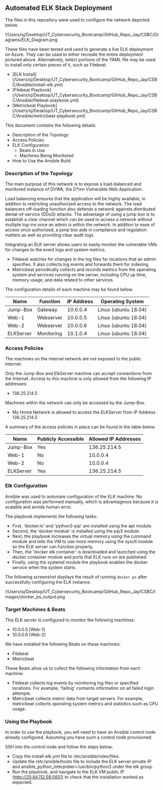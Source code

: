 ## Automated ELK Stack Deployment

The files in this repository were used to configure the network depicted below.

!/Users/sj/Desktop/UT_Cybersecurity_Bootcamp/GitHub_Repo_Jay/CSBC/Diagrams/ELK_Diagram.png

These files have been tested and used to generate a live ELK deployment on Azure. They can be used to either recreate the entire deployment pictured above.
Alternatively, select portions of the YAML file may be used to install only certain pieces of it, such as Filebeat.

  - [ELK Install] (/Users/sj/Desktop/UT_Cybersecurity_Bootcamp/GitHub_Repo_Jay/CSBC/Ansible/install-elk.yml)
  - [Filebeat Playbook] (/Users/sj/Desktop/UT_Cybersecurity_Bootcamp/GitHub_Repo_Jay/CSBC/Ansible/filebeat-playbook.yml)
  - [Metricbeat Playbook] (/Users/sj/Desktop/UT_Cybersecurity_Bootcamp/GitHub_Repo_Jay/CSBC/Ansible/metricbeat-playbook.yml)

This document contains the following details:
- Description of the Topology
- Access Policies
- ELK Configuration
  - Beats in Use
  - Machines Being Monitored
- How to Use the Ansible Build

### Description of the Topology

The main purpose of this network is to expose a load-balanced and monitored instance of DVWA, the D*mn Vulnerable Web Application.

Load balancing ensures that the application will be highly available, in addition to restricting unauthorized access to the network.
The load balancers off-loading function also defends a network againsts distributed denial-of-service (DDoS) attacks.
The advantage of using a jump box is to establish a clear channel which can be used to access a network without multiple log-ins once an admin is within the network.
In addition to ease of access once authorized, a jump box aids in compliance and regulation matters as well as providing clear audit logs.

Integrating an ELK server allows users to easily monitor the vulnerable VMs for changes to the event logs and system metrics.
- Filebeat watches for changes in the log files for locations that an admin specifies. It also collects log events and forwards them for indexing.
- Metricbeat periodically collects and records metrics from the operating system and services running on the server, including CPU up time, memory usage, and data related to other services.

The configuration details of each machine may be found below.

| Name      | Function   | IP Address | Operating System     |
|-----------|------------|------------|----------------------|
| Jump-Box  | Gateway    | 10.0.0.4   | Linux (ubuntu 18.04) |
| Web-1     | Webserver  | 10.0.0.5   | Linux (ubuntu 18.04) |
| Web-2     | Webserver  | 10.0.0.6   | Linux (ubuntu 18.04) |
| ELKServer | Monitoring | 10.1.0.4   | Linux (ubuntu 18.04) |

### Access Policies

The machines on the internal network are not exposed to the public Internet.

Only the Jump-Box and ElkServer machine can accept connections from the Internet. Access to this machine is only allowed from the following IP addresses:
- 136.25.214.5

Machines within the network can only be accessed by the Jump-Box.
- My Home Network is allowed to access the ELKServer from IP Address 136.25.214.5

A summary of the access policies in place can be found in the table below.

| Name      | Publicly Accessible | Allowed IP Addresses |
|-----------|---------------------|----------------------|
| Jump-Box  | Yes                 | 136.25.214.5         |
| Web-1     | No                  | 10.0.0.4             |
| Web-2     | No                  | 10.0.0.4             |
| ELKServer | Yes                 | 136.25.214.5         |

### Elk Configuration

Ansible was used to automate configuration of the ELK machine. No configuration was performed manually, which is advantageous because it is scalable and avoids human error.

The playbook implements the following tasks:
- First, 'docker.io' and 'python3-pip' are installed using the apt module.
- Second, the 'docker module' is installed using the pip3 module.
- Next, the playbook increases the virtual memory using the command module and tells the VM to use more memory using the sysctl module so the ELK server can function properly.
- Then, the 'docker elk container' is downloaded and launched using the docker container module and ports that ELK runs on are published.
- Finally, using the systemd module the playbook enables the docker service when the system starts.

The following screenshot displays the result of running `docker ps` after successfully configuring the ELK instance.

!/Users/sj/Desktop/UT_Cybersecurity_Bootcamp/GitHub_Repo_Jay/CSBC/Images/docker_ps_output.png

### Target Machines & Beats
This ELK server is configured to monitor the following machines:
- 10.0.0.5 [Web-1]
- 10.0.0.6 [Web-2]

We have installed the following Beats on these machines:
- Filebeat
- Metricbeat

These Beats allow us to collect the following information from each machine:
- Filebeat collects log events by monitoring log files or specified locations. For example, 'faillog' containts information on all failed login attempts.
- Metricbeat collects metric data from target servers. For example, metricbeat collects operating system metrics and statistics such as CPU usage.

### Using the Playbook
In order to use the playbook, you will need to have an Ansible control node already configured. Assuming you have such a control node provisioned: 

SSH into the control node and follow the steps below:
- Copy the install-elk.yml file to /etc/ansible/roles/files.
- Update the /etc/ansible/hosts file to include the ELK server private IP and ansible_python_interpreter=/usr/bin/python3 under the elk group.
- Run the playbook, and navigate to the ELK VM public IP (http://20.84.112.58:5601) to check that the installation worked as expected.
